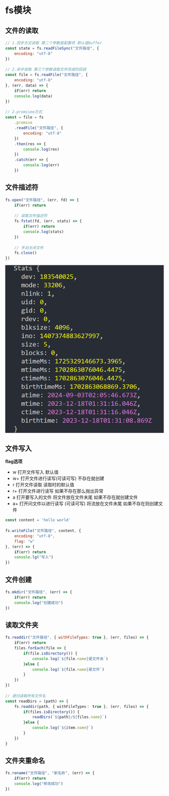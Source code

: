 # fs模块

## 文件的读取

```javascript
// 1.同步方式读取 第二个参数是配置项 默认值buffer
const state = fs.readFileSync("文件路径", {
    encoding: "utf-8"
})

// 2.异步读取 第三个参数读取文件完成的回调
const file = fs.readFile("文件路径", {
    encoding: "utf-8"
}, (err, data) => {
    if(err) return
    console.log(data)
})

// 2.promisee方式
const = file = fs
	.promise
	.readFile("文件路径", {
        encoding: "utf-8"
    })
	.then(res => {
        console.log(res)
    })
	.catch(err => {
        console.log(err)
    })
```

## 文件描述符

```javascript
fs.open("文件路径", (err, fd) => {
    if(err) return
    
    // 读取文件描述符
    fs.fstat(fd, (err, stats) => {
        if(err) return
        console.log(stats)
    })
    
    // 手动关闭文件
    fs.close()
})
```

![文件描述](./img/文件描述.png)

## 文件写入

**flag选项**

* w	打开文件写入	默认值
* w+ 打开文件进行读写(可读可写) 不存在就创建
* r    打开文件读取  读取时的默认值
* r+  打开文件进行读写  如果不存在那么抛出异常
* a   打开要写入的文件  将文件放在文件末尾  如果不存在就创建文件
* a+ 打开问文件以进行读写  (可读可写)  将流放在文件末尾  如果不存在则创建文件

```javascript
const content = 'hello world'

fs.writeFile("文件路径", content, {
    encoding: "utf-8",
    flag: "w"
}, (err) => {
    if(err) return
    console.lg("写入")
})
```

## 文件创建

```javascript
fs.mkdir("文件路径", (err) => {
    if(err) return
    console.log("创建成功")
})
```

## 读取文件夹

```javascript
fs.readdir("文件路径", { withFileTypes: true }, (err, files) => {
    if(err) return
    files.forEach(file => {
        if(file.isDirectory()) {
            console.log(`${file.name}是文件夹`)
        }else {
            console.log(`${file.name}是文件`)
        }
    })
})

// 递归读取所有文件名
const readDirs = (path) => {
    fs.readdir(path, { withFileTypes： true }, (err, files) => {
        if(files.isDirectory()) {
            readDirs(`${path}/${files.name}`)
        }else {
            console.log(`${item.name}`)
        }
    })
}
```

## 文件夹重命名

```javascript
fs.rename("文件路径", "新名称", (err) => {
    if(err) return
    console.log("修改成功")
})
```


